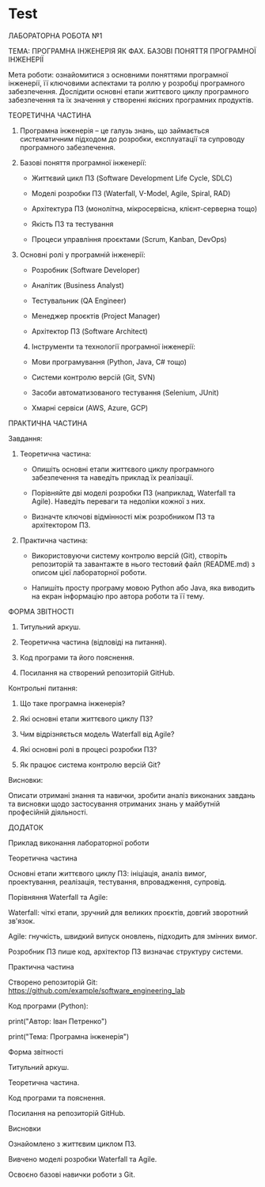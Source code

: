 # Test
ЛАБОРАТОРНА РОБОТА №1 

ТЕМА: ПРОГРАМНА ІНЖЕНЕРІЯ ЯК ФАХ. БАЗОВІ ПОНЯТТЯ ПРОГРАМНОЇ ІНЖЕНЕРІЇ 

Мета роботи: ознайомитися з основними поняттями програмної інженерії, її ключовими аспектами та роллю у розробці програмного забезпечення. Дослідити основні етапи життєвого циклу програмного забезпечення та їх значення у створенні якісних програмних продуктів. 

ТЕОРЕТИЧНА ЧАСТИНА 

1. Програмна інженерія – це галузь знань, що займається систематичним підходом до розробки, експлуатації та супроводу програмного забезпечення. 

2. Базові поняття програмної інженерії: 

   - Життєвий цикл ПЗ (Software Development Life Cycle, SDLC) 

   - Моделі розробки ПЗ (Waterfall, V-Model, Agile, Spiral, RAD) 

   - Архітектура ПЗ (монолітна, мікросервісна, клієнт-серверна тощо) 

   - Якість ПЗ та тестування 

   - Процеси управління проєктами (Scrum, Kanban, DevOps) 

3. Основні ролі у програмній інженерії: 

   - Розробник (Software Developer) 

   - Аналітик (Business Analyst) 

   - Тестувальник (QA Engineer) 

   - Менеджер проєктів (Project Manager) 

   - Архітектор ПЗ (Software Architect) 

   4. Інструменти та технології програмної інженерії: 

   - Мови програмування (Python, Java, C# тощо) 

   - Системи контролю версій (Git, SVN) 

   - Засоби автоматизованого тестування (Selenium, JUnit) 

   - Хмарні сервіси (AWS, Azure, GCP) 

 

ПРАКТИЧНА ЧАСТИНА 

Завдання: 

1. Теоретична частина: 

   - Опишіть основні етапи життєвого циклу програмного забезпечення та наведіть приклад їх реалізації. 

   - Порівняйте дві моделі розробки ПЗ (наприклад, Waterfall та Agile). Наведіть переваги та недоліки кожної з них. 

   - Визначте ключові відмінності між розробником ПЗ та архітектором ПЗ. 

2. Практична частина: 

   - Використовуючи систему контролю версій (Git), створіть репозиторій та завантажте в нього тестовий файл (README.md) з описом цієї лабораторної роботи. 

   - Напишіть просту програму мовою Python або Java, яка виводить на екран інформацію про автора роботи та її тему. 

ФОРМА ЗВІТНОСТІ 

1. Титульний аркуш. 

2. Теоретична частина (відповіді на питання). 

3. Код програми та його пояснення. 

4. Посилання на створений репозиторій GitHub. 

Контрольні питання: 

1. Що таке програмна інженерія? 

2. Які основні етапи життєвого циклу ПЗ? 

3. Чим відрізняється модель Waterfall від Agile? 

4. Які основні ролі в процесі розробки ПЗ? 

5. Як працює система контролю версій Git? 

Висновки: 

Описати отримані знання та навички, зробити аналіз виконаних завдань та висновки щодо застосування отриманих знань у майбутній професійній діяльності. 

ДОДАТОК 

Приклад виконання лабораторної роботи 

Теоретична частина 

Основні етапи життєвого циклу ПЗ: ініціація, аналіз вимог, проектування, реалізація, тестування, впровадження, супровід. 

Порівняння Waterfall та Agile: 

Waterfall: чіткі етапи, зручний для великих проєктів, довгий зворотний зв'язок. 

Agile: гнучкість, швидкий випуск оновлень, підходить для змінних вимог. 

Розробник ПЗ пише код, архітектор ПЗ визначає структуру системи. 

Практична частина 

Створено репозиторій Git: https://github.com/example/software_engineering_lab 

Код програми (Python): 

print("Автор: Іван Петренко") 

print("Тема: Програмна інженерія") 

Форма звітності 

Титульний аркуш. 

Теоретична частина. 

Код програми та пояснення. 

Посилання на репозиторій GitHub. 

Висновки 

Ознайомлено з життєвим циклом ПЗ. 

Вивчено моделі розробки Waterfall та Agile. 

Освоєно базові навички роботи з Git. 
